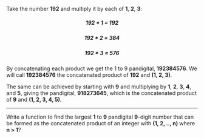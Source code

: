 Take the number **192** and multiply it by each of **1**, **2**, **3**:

<h5 style="text-align:center;">192 * 1 = 192</h5>
<h5 style="text-align:center;">192 * 2 = 384</h5>
<h5 style="text-align:center;">192 * 3 = 576</h5>

By concatenating each product we get the 1 to 9 pandigital, **192384576**. We will call **192384576** the concatenated product of **192** and **(1, 2, 3)**.

The same can be achieved by starting with **9** and multiplying by **1**, **2**, **3**, **4**, and **5**, giving the pandigital, **918273645**, which is the concatenated product of **9** and **(1, 2, 3, 4, 5)**.

---
Write a function to find the largest **1** to **9** pandigital **9**-digit number that can be formed as the concatenated product of an integer with **(1, 2, .., n)** where **n > 1**?